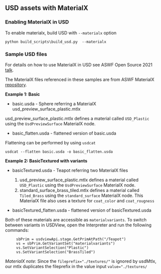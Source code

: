 ## USD assets with MaterialX

### Enabling MaterialX in USD

To enable materialx, build USD with `--materialx` option

```python build_scripts\build_usd.py  --materialx ```

### Sample USD files
For details on how to use MaterialX in USD see ASWF Open Source 2021 [talk](https://materialx.org/assets/ASWF_OSD2021_MaterialX_slides_final.pdf).

The MaterialX files referenced in these samples are from ASWF MaterialX [repository](https://github.com/AcademySoftwareFoundation/MaterialX/tree/main/resources/Materials/Examples). 

**Example 1: Basic**
- basic.usda - Sphere referring a MaterialX usd_preview_surface_plastic.mtlx  

usd_preview_surface_plastic.mtlx defines a material called `USD_Plastic` using the `UsdPreviewSurface` MaterialX node.

- basic_flatten.usda - flattened version of basic.usda 

Flattening can be performed by using `usdcat`
``` 
usdcat --flatten basic.usda -o basic_flatten.usda
```

**Example 2: BasicTextured with variants**
- basicTextured.usda - Teapot referring two MaterialX files
    1. usd_preview_surface_plastic.mtlx defines a material called `USD_Plastic` using the `UsdPreviewSurface` MaterialX node.
    2. standard_surface_brass_tiled.mtlx defines a material called `Tiled_Brass` using the `standard_surface` MaterialX node. This MaterialX file also uses a texture for `coat_color` and `coat_rougness` 

- basicTextured_flatten.usda - flattened version of basicTextured.usda 

 Both of these materials are accessible as `materialvariants`. To switch between variants in USDView, open the Interpreter and run the following commands:
 ``` 
      sbPrim = usdviewApi.stage.GetPrimAtPath("/Teapot")
      vs = sbPrim.GetVariantSet("materialvariants")
      vs.SetVariantSelection("Plastic")
      vs.SetVariantSelection("BrassTiled")
```       

 *MaterialX note*: Since the `fileprefix="./textures/"` is ignored by usdMtlx, our mtlx duplicates the fileprefix in the value input `value="./textures/`
